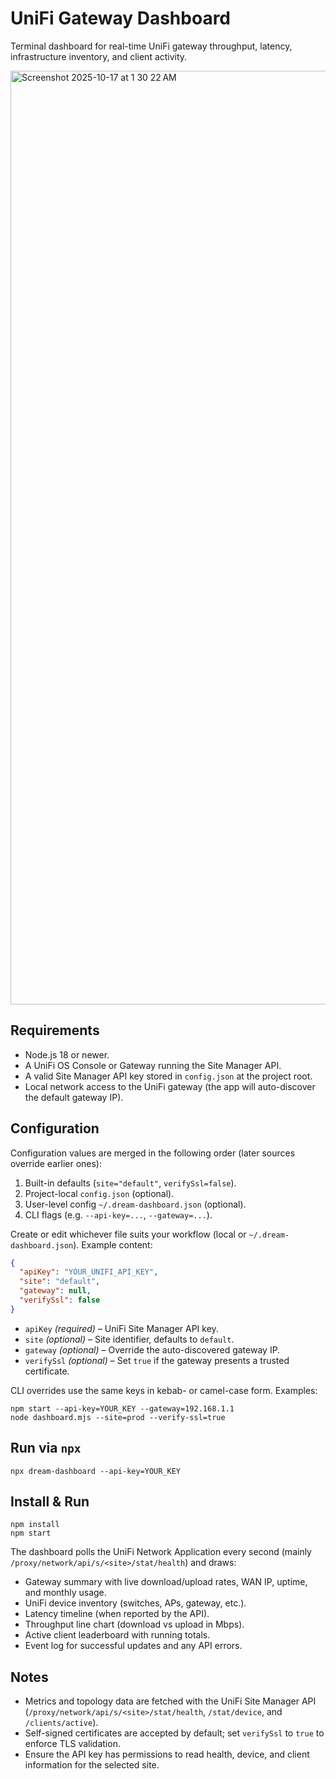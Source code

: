# UniFi Gateway Dashboard

Terminal dashboard for real-time UniFi gateway throughput, latency, infrastructure inventory, and client activity.

<img width="1498" height="1494" alt="Screenshot 2025-10-17 at 1 30 22 AM" src="https://github.com/user-attachments/assets/74a80443-0f7c-47b7-af2e-bfaeca7ff34a" />

## Requirements

- Node.js 18 or newer.
- A UniFi OS Console or Gateway running the Site Manager API.
- A valid Site Manager API key stored in `config.json` at the project root.
- Local network access to the UniFi gateway (the app will auto-discover the default gateway IP).

## Configuration

Configuration values are merged in the following order (later sources override earlier ones):

1. Built-in defaults (`site="default"`, `verifySsl=false`).
2. Project-local `config.json` (optional).
3. User-level config `~/.dream-dashboard.json` (optional).
4. CLI flags (e.g. `--api-key=...`, `--gateway=...`).

Create or edit whichever file suits your workflow (local or `~/.dream-dashboard.json`). Example content:

```json
{
  "apiKey": "YOUR_UNIFI_API_KEY",
  "site": "default",
  "gateway": null,
  "verifySsl": false
}
```

- `apiKey` *(required)* – UniFi Site Manager API key.
- `site` *(optional)* – Site identifier, defaults to `default`.
- `gateway` *(optional)* – Override the auto-discovered gateway IP.
- `verifySsl` *(optional)* – Set `true` if the gateway presents a trusted certificate.

CLI overrides use the same keys in kebab- or camel-case form. Examples:

```console
npm start --api-key=YOUR_KEY --gateway=192.168.1.1
node dashboard.mjs --site=prod --verify-ssl=true
```

## Run via `npx`

```console
npx dream-dashboard --api-key=YOUR_KEY
```

## Install & Run

```console
npm install
npm start
```

The dashboard polls the UniFi Network Application every second (mainly `/proxy/network/api/s/<site>/stat/health`) and draws:

- Gateway summary with live download/upload rates, WAN IP, uptime, and monthly usage.
- UniFi device inventory (switches, APs, gateway, etc.).
- Latency timeline (when reported by the API).
- Throughput line chart (download vs upload in Mbps).
- Active client leaderboard with running totals.
- Event log for successful updates and any API errors.

## Notes

- Metrics and topology data are fetched with the UniFi Site Manager API (`/proxy/network/api/s/<site>/stat/health`, `/stat/device`, and `/clients/active`).
- Self-signed certificates are accepted by default; set `verifySsl` to `true` to enforce TLS validation.
- Ensure the API key has permissions to read health, device, and client information for the selected site.
